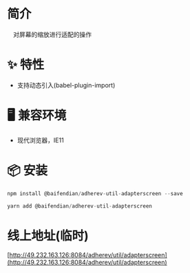 # 简介
&ensp;&ensp;对屏幕的缩放进行适配的操作

# ✨ 特性
- 支持动态引入(babel-plugin-import)

# 🖥 兼容环境
- 现代浏览器，IE11

# 📦 安装
```javascript
npm install @baifendian/adherev-util-adapterscreen --save
``` 

```javascript
yarn add @baifendian/adherev-util-adapterscreen
```

# 线上地址(临时)
[http://49.232.163.126:8084/adherev/util/adapterscreen](http://49.232.163.126:8084/adherev/util/adapterscreen)


